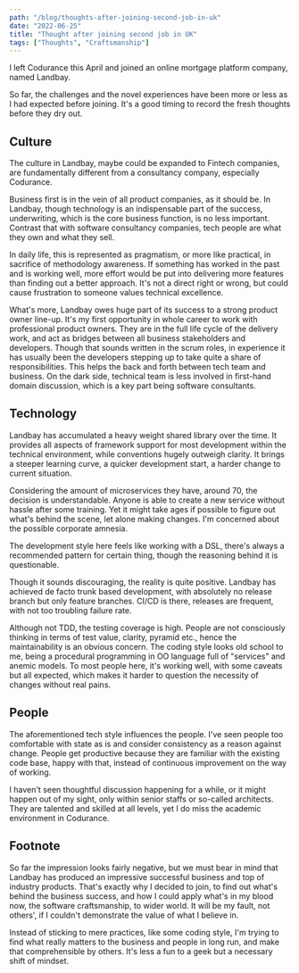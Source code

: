 ```yaml
---
path: "/blog/thoughts-after-joining-second-job-in-uk"
date: "2022-06-25"
title: "Thought after joining second job in UK"
tags: ["Thoughts", "Craftsmanship"]
---
```


I left Codurance this April and joined an online mortgage platform company, named Landbay.

So far, the challenges and the novel experiences have been more or less as I had expected before
joining. It's a good timing to record the fresh thoughts before they dry out.

## Culture

The culture in Landbay, maybe could be expanded to Fintech companies, are fundamentally different
from a consultancy company, especially Codurance.

Business first is in the vein of all product companies, as it should be. In Landbay, though
technology is an indispensable part of the success, underwriting, which is the core business
function, is no less important. Contrast that with software consultancy companies, tech people are
what they own and what they sell.

In daily life, this is represented as pragmatism, or more like practical, in sacrifice of
methodology awareness. If something has worked in the past and is working well, more effort would be
put into delivering more features than finding out a better approach. It's not a direct right or
wrong, but could cause frustration to someone values technical excellence.

What's more, Landbay owes huge part of its success to a strong product owner line-up. It's my first
opportunity in whole career to work with professional product owners. They are in the full life
cycle of the delivery work, and act as bridges between all business stakeholders and developers.
Though that sounds written in the scrum roles, in experience it has usually been the developers
stepping up to take quite a share of responsibilities. This helps the back and forth between tech
team and business. On the dark side, technical team is less involved in first-hand domain
discussion, which is a key part being software consultants.

## Technology

Landbay has accumulated a heavy weight shared library over the time. It provides all aspects of
framework support for most development within the technical environment, while conventions hugely
outweigh clarity. It brings a steeper learning curve, a quicker development start, a harder change
to current situation.

Considering the amount of microservices they have, around 70, the decision is understandable. Anyone
is able to create a new service without hassle after some training. Yet it might take ages if
possible to figure out what's behind the scene, let alone making changes. I'm concerned about the
possible corporate amnesia.

The development style here feels like working with a DSL, there's always a recommended pattern for
certain thing, though the reasoning behind it is questionable.

Though it sounds discouraging, the reality is quite positive. Landbay has achieved de facto trunk
based development, with absolutely no release branch but only feature branches. CI/CD is there,
releases are frequent, with not too troubling failure rate.

Although not TDD, the testing coverage is high. People are not consciously thinking in terms of test
value, clarity, pyramid etc., hence the maintainability is an obvious concern. The coding
style looks old school to me, being a procedural programming in OO language full of "services" and
anemic models. To most people here, it's working well, with some caveats but all expected, which
makes it harder to question the necessity of changes without real pains.

## People

The aforementioned tech style influences the people. I've seen people too comfortable with state as
is and consider consistency as a reason against change. People get productive because they are
familiar with the existing code base, happy with that, instead of continuous improvement on the way
of working.

I haven't seen thoughtful discussion happening for a while, or it might happen out of my sight, only
within senior staffs or so-called architects. They are talented and skilled at all levels, yet I do
miss the academic environment in Codurance.

## Footnote

So far the impression looks fairly negative, but we must bear in mind that Landbay has produced an
impressive successful business and top of industry products. That's exactly why I decided to join,
to find out what's behind the business success, and how I could apply what's in my blood now, the
software craftsmanship, to wider world. It will be my fault, not others', if I couldn't demonstrate
the value of what I believe in.

Instead of sticking to mere practices, like some coding style, I'm trying to find what really
matters to the business and people in long run, and make that comprehensible by others. It's less a
fun to a geek but a necessary shift of mindset. 
